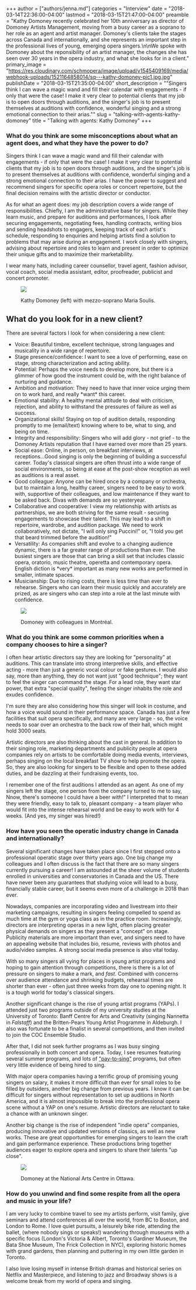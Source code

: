 +++
author = ["authors/jenna.md"]
categories = "Interview"
date = "2018-03-14T22:36:00-04:00"
lastmod = "2018-03-15T21:47:00-04:00"
preamble = "Kathy Domoney recently celebrated her 10th anniversary as director of Domoney Artists Management, moving from a busy career as a soprano to her role as an agent and artist manager. Domoney's clients take the stages across Canada and internationally, and she represents an important step in the professional lives of young, emerging opera singers.\n\nWe spoke with Domoney about the reponsibility of an artist manager, the changes she has seen over 30 years in the opera industry, and what she looks for in a client."
primary_image = "https://res.cloudinary.com/schmopera/image/upload/v1545409169/media/webhook-uploads/1521164858014/sq---kathy-domoney-pic1.jpg.jpg"
publishDate = "2018-03-15T21:35:00-04:00"
short_description = "&quot;Singers think I can wave a magic wand and fill their calendar with engagements - if only that were the case! I make it very clear to potential clients that my job is to open doors through auditions, and the singer&#039;s job is to present themselves at auditions with confidence, wonderful singing and a strong emotional connection to their arias.&quot;"
slug = "talking-with-agents-kathy-domoney"
title = "Talking with agents: Kathy Domoney"
+++

### What do you think are some misconceptions about what an agent does, and what they have the power to do?

Singers think I can wave a magic wand and fill their calendar with engagements - if only that were the case! I make it very clear to potential clients that my job is to open doors through auditions, and the singer's job is to present themselves at auditions with confidence, wonderful singing and a strong emotional connection to their arias. 
I have the power to suggest and recommend singers for specific opera roles or concert repertoire, but the final decision remains with the artistic director or conductor. 

As for what an agent does: my job description covers a wide range of responsibilities. Chiefly, I am the administrative base for singers. While they learn music, and prepare for auditions and performances, I look after securing engagements, negotiating fees, handling contracts, writing bios and sending headshots to engagers, keeping track of each artist's schedule, responding to enquiries and helping artists find a solution to problems that may arise during an engagement. I work closely with singers, advising about repertoire and roles to learn and present in order to optimize their unique gifts and to maximize their marketability. 

I wear many hats, including career counsellor, travel agent, fashion advisor, vocal coach, social media assistant, editor, proofreader, publicist and concert promoter. 

<figure data-type="image">

![](https://res.cloudinary.com/schmopera/image/upload/v1545409169/media/webhook-uploads/1521081312814/DomoneySoulis.jpg.jpg)
<figcaption>Kathy Domoney (left) with mezzo-soprano Maria Soulis.</figcaption>
</figure>

##	What do you look for in a new client? 

There are several factors I look for when considering a new client:

<ul class="nospace">

<li>Voice: Beautiful timbre, excellent technique, strong languages and musicality in a wide range of repertoire.
<li>Stage presence/confidence: I want to see a love of performing, ease on stage, strong characterization and acting ability.
<li>Potential: Perhaps the voice needs to develop more, but there is a glimmer of how good the instrument could be, with the right balance of nurturing and guidance.
<li>Ambition and motivation: They need to have that inner voice urging them on to work hard, and really *want* this career.
<li>Emotional stability: A healthy mental attitude to deal with criticism, rejection, and ability to withstand the pressures of failure as well as success.
<li>Organizational skills! Staying on top of audition details, responding promptly to me (email/text) knowing where to be, what to sing, and being on time.
<li>Integrity and responsibility: Singers who will add glory - not grief - to the Domoney Artists reputation that I have earned over more than 25 years.
<li>Social ease: Online, in person, on breakfast interviews, at receptions...Good singing is only the beginning of building a successful career.  Today's classical singers are often thrust into a wide range of social environments, so being at ease at the post-show reception as well as auditions is a real asset.
<li>Good colleague: Anyone can be hired once by a company or orchestra, but to maintain a long, healthy career, singers need to be easy to work with, supportive of their colleagues, and low maintenance if they want to be asked back. Divas with demands are so yesteryear. 
<li>Collaborative and cooperative: I view my relationship with artists as partnerships, we are both striving for the same result - securing engagements to showcase their talent. This may lead to a shift in repertoire, wardrobe, and audition package. We need to work collaboratively, not dictate, "I will only sing Puccini!"  or, "I told you get that beard trimmed before the audition!" 
<li>Versatility: As companies shift and evolve to a changing audience dynamic, there is a far greater range of productions than ever. The busiest singers are those that can bring a skill set that includes classic opera, oratorio, music theatre, operetta and contemporary opera. English diction is *very* important as many new works are performed in smaller, intimate spaces. 
<li>Musicianship: Due to rising costs, there is less time than ever to rehearse. Singers who can learn their music quickly and accurately are prized, as are singers who can step into a role at the last minute with confidence. 
</ul>

<figure data-type="image">

![](https://res.cloudinary.com/schmopera/image/upload/v1545409169/media/webhook-uploads/1521081331737/DomoneyMontreal.jpg.jpg)
<figcaption>Domoney with colleagues in Montréal.</figcaption>
</figure>

### What do you think are some common priorities when a company chooses to hire a singer?

I often hear artistic directors say they are looking for "personality" at auditions. This can translate into strong interpretive skills, and effective acting - more than just a generic vocal colour or fake gestures.  I would also say, more than anything, they do not want just "good technique"; they  want to feel the singer can command the stage.  For a lead role, they want star power, that extra "special quality", feeling the singer inhabits the role and exudes confidence. 

I'm sure they are also considering how this singer will look in costume, and how a voice would sound in their performance space. Canada has just a few facilities that suit opera specifically, and many are very large - so, the voice needs to soar over an orchestra to the back row of their hall, which might hold 3000 seats. 

Artistic directors are also thinking about the cast in general. In addition to their singing role, marketing departments and publicity people at opera companies rely on artists to be comfortable doing media events, interviews, perhaps singing on the local breakfast TV show to help promote the opera. So, they are also looking for singers to be flexible and open to these added duties, and be dazzling at their fundraising events, too. 
 
I remember one of the first auditions I attended as an agent. As one of my singers left the stage, one person from the company turned to me to say, Nnow, there's someone I could have a beer with!" I interpreted  that to mean they were friendly, easy to talk to, pleasant company - a team player who would fit into the intense rehearsal world and be easy to work with for 4 weeks. (And yes, my singer was hired!)

### How have you seen the operatic industry change in Canada and internationally?      

Several significant changes have taken place since I first stepped onto a professional operatic stage over thirty years ago. One big change my colleagues and I often discuss is the fact that there are so many singers currently pursuing a career! I am astounded at the sheer volume of students enrolled in universities and conservatories in Canada and the US. There have never been any guarantees that studying voice will lead to a busy, financially stable career, but it seems even more of a challenge in 2018 than ever. 

Nowadays, companies are incorporating video and livestream into their marketing campaigns, resulting in singers feeling compelled to spend as much time at the gym or yoga class as in the practice room. Increasingly, directors are interpreting operas in a new light, often placing greater physical demands on singers as they present a "concept" on stage. Publicity materials are more important than ever, and singers need to have an appealing website that includes bio, resume, reviews with photos and audio/video samples. A strong social media presence is also vital today.

With so many singers all vying for places in young artist programs and hoping to gain attention through competitions, there is there is a lot of pressure on singers to make a mark, and *fast*. Combined with concerns over audience attendance and shrinking budgets, rehearsal times are shorter than ever - often just three weeks from day one to opening night. It is a tough world for today's classical singers. 

Another significant change is the rise of young artist programs (YAPs). I attended just two programs outside of my university studies at the University of Toronto: Banff Centre for Arts and Creativity (singing Nannetta in *Falstaff*) and the Britten-Pears Young Artist Programme in Aldeburgh.  I also was fortunate to be a finalist in several competitions, and then invited to join the COC Ensemble Studio. 

After that, I did not seek further programs as I was busy singing professionally in both concert and opera. Today, I see resumes featuring several summer programs, and lots of ["pay-to-sing"](/paid-summer-programs-is-it-time-for-a-revolution/) programs, but often very little evidence of being hired to sing.

With major opera companies having a terrific group of promising young singers on salary, it makes it more difficult than ever for small roles to be filled by outsiders, another big change from previous years. I know it can be  difficult for singers without representation to set up auditions in North America, and it is almost impossible to break into the professional opera scene without a YAP on one's resume. Artistic directors are reluctant to take a chance with an unknown singer.

Another big change is the rise of independent "indie opera" companies, producing innovative and updated versions of classics, as well as new works. These are great opportunities for emerging singers to learn the craft and gain performance experience. These productions bring together audiences eager to explore  opera and singers to share their talents "up close". 

<figure data-type="image">

![](https://res.cloudinary.com/schmopera/image/upload/v1545409169/media/webhook-uploads/1521081351133/DomoneyNAC.jpg.jpg)
<figcaption>Domoney at the National Arts Centre in Ottawa.</figcaption>
</figure>

### How do you unwind and find some respite from all the opera and music in your life?

I am very lucky to combine travel to see my artists perform, visit family, give seminars and attend conferences all over the world, from BC to Boston, and London to Rome. I love quiet pursuits, a leisurely bike ride, attending the ballet, (where nobody sings or speaks!) wandering through museums with a specific focus (London's Victoria & Albert, Toronto's Gardiner Museum, the Bata Shoe Museum, The Frick Collection in NYC), exploring historic homes with grand gardens, then planning and puttering in my own little garden in Toronto.  

I also love losing myself in intense British dramas and historical series on Netflix and Masterpiece, and listening to jazz and Broadway shows is a welcome break from my world of opera and singing. 
